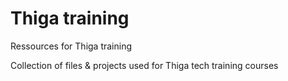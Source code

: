 # Thiga training
Ressources for Thiga training

Collection of files & projects used for Thiga tech training courses
